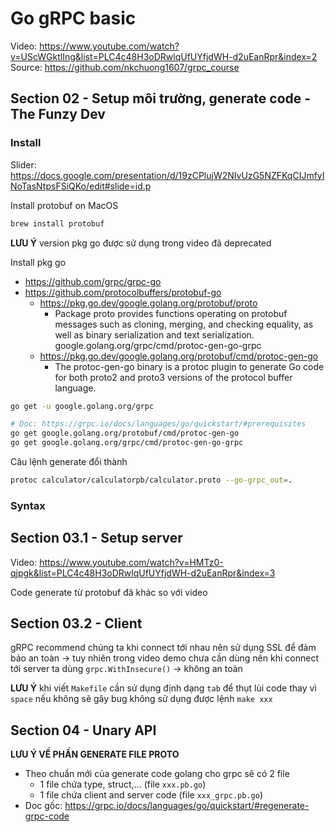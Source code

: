 # Go gRPC basic

Video: https://www.youtube.com/watch?v=UScWGktlIng&list=PLC4c48H3oDRwlqUfUYfjdWH-d2uEanRpr&index=2 
Source: https://github.com/nkchuong1607/grpc_course

## Section 02 - Setup môi trường, generate code - The Funzy Dev 

### Install

Slider: https://docs.google.com/presentation/d/19zCPlujW2NIvUzG5NZFKqCIJmfyINoTasNtpsFSiQKo/edit#slide=id.p 

Install protobuf on MacOS 

```sh
brew install protobuf
```

**LƯU Ý** version pkg go được sử dụng trong video đã deprecated

Install pkg go
- https://github.com/grpc/grpc-go
- https://github.com/protocolbuffers/protobuf-go
  - https://pkg.go.dev/google.golang.org/protobuf/proto
    - Package proto provides functions operating on protobuf messages such as cloning, merging, and checking equality, as well as binary serialization and text serialization.
    google.golang.org/grpc/cmd/protoc-gen-go-grpc
  - https://pkg.go.dev/google.golang.org/protobuf/cmd/protoc-gen-go
    - The protoc-gen-go binary is a protoc plugin to generate Go code for both proto2 and proto3 versions of the protocol buffer language.

```sh
go get -u google.golang.org/grpc

# Doc: https://grpc.io/docs/languages/go/quickstart/#prerequisites 
go get google.golang.org/protobuf/cmd/protoc-gen-go
go get google.golang.org/grpc/cmd/protoc-gen-go-grpc
```

Câu lệnh generate đổi thành

```sh
protoc calculator/calculatorpb/calculator.proto --go-grpc_out=.
```

### Syntax


## Section 03.1 - Setup server

Video: https://www.youtube.com/watch?v=HMTz0-qjpgk&list=PLC4c48H3oDRwlqUfUYfjdWH-d2uEanRpr&index=3 

Code generate từ protobuf đã khác so với video 

## Section 03.2 - Client

gRPC recommend chúng ta khi connect tới nhau nên sử dụng SSL để đảm bảo an toàn -> tuy nhiên trong video demo chưa cần dùng nên khi connect tới server ta dùng `grpc.WithInsecure()` -> không an toàn

**LƯU Ý** khi viết `Makefile` cần sử dụng định dạng `tab` để thụt lùi code thay vì `space` nếu không sẽ gây bug không sử dụng được lệnh `make xxx`

## Section 04 - Unary API  

**LƯU Ý VỀ PHẦN GENERATE FILE PROTO**
- Theo chuẩn mới của generate code golang cho grpc sẽ có 2 file
  - 1 file chứa type, struct,... (file `xxx.pb.go`)
  - 1 file chứa client and server code (file `xxx_grpc.pb.go`)
- Doc gốc: https://grpc.io/docs/languages/go/quickstart/#regenerate-grpc-code

